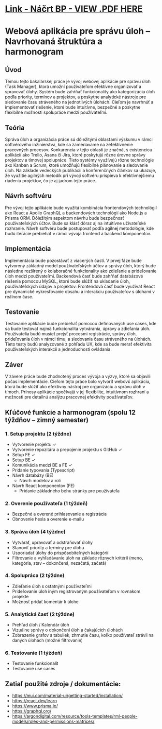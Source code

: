 # [Link - Náčrt BP - VIEW .PDF HERE](./docs/RapcoStefan_BP_Nacrt.pdf)

# Webová aplikácia pre správu úloh – Navrhovaná štruktúra a harmonogram

## Úvod

Témou tejto bakalárskej práce je vývoj webovej aplikácie pre správu úloh (Task Manager), ktorá umožní používateľom efektívne organizovať a spravovať úlohy. Systém bude zahŕňať funkcionality ako kategorizácia úloh podľa priority, termínov a projektov, a poskytne analytické nástroje pre sledovanie času stráveného na jednotlivých úlohách. Cieľom je navrhnúť a implementovať riešenie, ktoré bude intuitívne, bezpečné a poskytne flexibilné možnosti spolupráce medzi používateľmi.

## Teória

Správa úloh a organizácia práce sú dôležitými oblasťami výskumu v rámci softvérového inžinierstva, kde sa zameriavame na zefektívnenie pracovných procesov. Konkurencia v tejto oblasti je značná, s existenciou aplikácií ako Trello, Asana či Jira, ktoré poskytujú rôzne úrovne správy projektov a tímovej spolupráce. Tieto systémy využívajú rôzne technológie ako Kanban a Scrum, ktoré umožňujú flexibilné plánovanie a sledovanie úloh. Na základe vedeckých publikácií a konferenčných článkov sa ukazuje, že využitie agilných metodík pri vývoji softvéru prispieva k efektívnejšiemu riadeniu projektov, čo je aj jadrom tejto práce.

## Návrh softvéru

Pre vývoj tejto aplikácie bude využitá kombinácia frontendových technológií ako React a Apollo GraphQL a backendových technológií ako Node.js a Prisma ORM. Dôležitým aspektom návrhu bude bezpečnosť používateľských účtov. Bude sa klásť dôraz aj na intuitívne užívateľské rozhranie. Návrh softvéru bude postupovať podľa agilnej metodológie, kde budú iterácie prebiehať v rámci vývoja frontend a backend komponentov.

## Implementácia

Implementácia bude pozostávať z viacerých častí. V prvej fáze bude vytvorený základný model používateľských účtov a správy úloh, ktorý bude následne rozšírený o kolaboračné funkcionality ako zdieľanie a prideľovanie úloh medzi používateľmi. Backendová časť bude zahŕňať databázové riešenia pomocou MySQL, ktoré bude slúžiť na ukladanie úloh, používateľských údajov a projektov. Frontendová časť bude využívať React pre dynamické vykresľovanie obsahu a interakciu používateľov s úlohami v reálnom čase.

## Testovanie

Testovanie aplikácie bude prebiehať pomocou definovaných use cases, kde sa bude testovať najmä funkcionalita vytvárania, úpravy a zdieľania úloh. Používatelia budú musieť prejsť procesmi registrácie, správy úloh, prideľovania úloh v rámci tímu, a sledovania času stráveného na úlohách. Tieto testy budú analyzované z pohľadu UX, kde sa bude merať efektivita používateľských interakcií a jednoduchosti ovládania.

## Záver

V závere práce bude zhodnotený proces vývoja a výzvy, ktoré sa objavili počas implementácie. Cieľom tejto práce bolo vytvoriť webovú aplikáciu, ktorá bude slúžiť ako efektívny nástroj pre organizáciu a správu úloh v tímoch. Prínosy aplikácie spočívajú v jej flexibilite, intuitívnom rozhraní a možnosti pre detailnú analýzu pracovnej efektivity používateľov.

## Kľúčové funkcie a harmonogram (spolu 12 týždňov – zimný semester)

### 1. Setup projektu (2 týždne)

- Vytvorenie projektu ✓
- Vytvorenie repozitára a prepojenie projektu s GitHub ✓
- Setup FE ✓
- Setup BE ✓
- Komunikácia medzi BE a FE ✓
- Pridanie typovania (Typescript)
- Návrh databázy (BE)
  - Návrh modelov a roli
- Návrh React komponentov (FE)
  - Pridanie základného behu stránky pre používateľa

### 2. Overenie používateľa (1 týždeň)

- Bezpečné a overené prihlasovanie a registrácia
- Obnovenie hesla a overenie e-mailu

### 3. Správa úloh (4 týždne)

- Vytvárať, upravovať a odstraňovať úlohy
- Stanoviť priority a termíny pre úlohu
- Usporiadať úlohy do prispôsobiteľných kategórií
- Filtrovanie a vyhľadávanie úloh na základe rôznych kritérií (meno, kategória, stav – dokončená, nezačatá, začatá)

### 4. Spolupráca (2 týždne)

- Zdieľanie úloh s ostatnými používateľmi
- Prideľovanie úloh iným registrovaným používateľom v rovnakom projekte
- Možnosť pridať komentár k úlohe

### 5. Analytická časť (2 týždne)

- Prehľad úloh / Kalendár úloh
- Vizuálne správy o dokončení úloh a čakajúcich úlohách
- Zobrazenie grafov a tabuliek, zhrnutie času, koľko používateľ strávil na daných úlohách (možné filtrovanie)

### 6. Testovanie (1 týždeň)

- Testovanie funkcionalít
- Testovanie use cases

## Zatiaľ použité zdroje / dokumentácie:

- https://mui.com/material-ui/getting-started/installation/
- https://react.dev/learn
- https://www.prisma.io/
- https://graphql.org/
- https://argondigital.com/resource/tools-templates/rml-people-models/roles-and-permissions-matrices/
